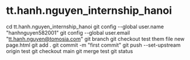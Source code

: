 # tt.hanh.nguyen_internship_hanoi
cd tt.hanh.nguyen_internship_hanoi
git config --global user.name "hanhnguyen582001"
git config --global user.email "tt.hanh.nguyen@tomosia.com"
git branch
git checkout test
them file new page.html
git add .
git commit -m "first commit"
git push --set-upstream origin test
git checkout main
git merge test
git status